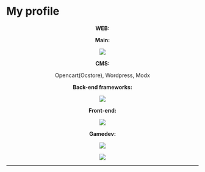 <h1><b>My profile</b></h1>
<div align="center">
<p><b>WEB:</b></p>
<p><b>Main:</b></p>
<p>
    <p">
      <a href="https://skillicons.dev">
        <img src="https://skillicons.dev/icons?i=js,html,css,php&theme=light" />
      </a>
    </p>
</p>
<p><b>CMS:</b></p>
<p>
    Opencart(Ocstore), Wordpress, Modx
</p>
<p><b>Back-end frameworks:</b></p>
<p>
    <p">
      <a href="https://skillicons.dev">
        <img src="https://skillicons.dev/icons?i=laravel&theme=light" />
      </a>
    </p>
</p>
<p><b>Front-end:</b></p>
<p>
    <p">
      <a href="https://skillicons.dev">
        <img src="https://skillicons.dev/icons?i=jquery,vue&theme=light" />
      </a>
    </p>
</p>
<p><b>Gamedev:</b><p>
<p>
    <p">
      <a href="https://skillicons.dev">
        <img src="https://skillicons.dev/icons?i=godot&theme=light" />
      </a>
    </p>
</p>
</div>  
<p align="center" >
    <a href="LINK TO: WHEN CLICKED">
      <img src="https://github.r2v.ch/codewars?user=Owlondrugsmobile&name=true&top_languages=true&stroke=%23b362ff" />
    </a>
</p>
<hr>
